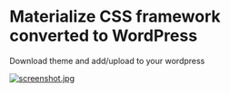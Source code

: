 
# Materialize CSS framework converted to WordPress<br />

Download theme and add/upload to your wordpress<br />

[![screenshot.jpg](https://s25.postimg.cc/ple0t2hpr/screenshot.jpg)](https://postimg.cc/image/fbblttru3/)
